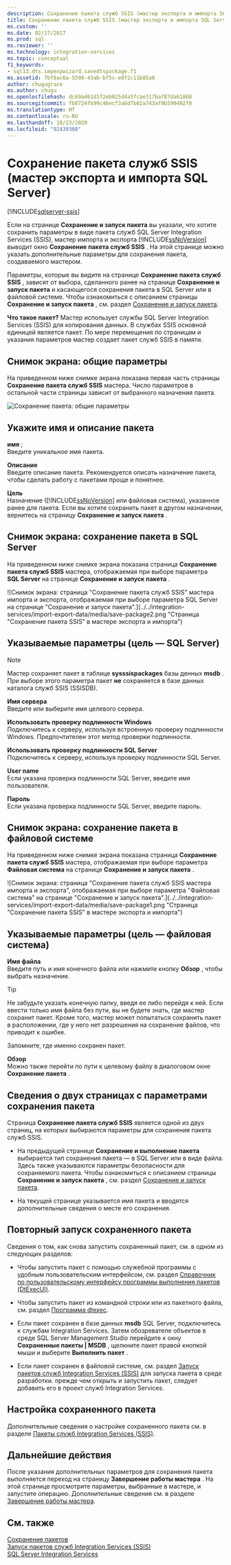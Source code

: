 ```yaml
---
description: Сохранение пакета служб SSIS (мастер экспорта и импорта SQL Server)
title: Сохранение пакета служб SSIS (мастер экспорта и импорта SQL Server) | Документы Майкрософт
ms.custom: ''
ms.date: 02/17/2017
ms.prod: sql
ms.reviewer: ''
ms.technology: integration-services
ms.topic: conceptual
f1_keywords:
- sql13.dts.impexpwizard.savedtspackage.f1
ms.assetid: 7bf8ac6a-5599-43ab-bf5c-e072c11b85a0
author: chugugrace
ms.author: chugu
ms.openlocfilehash: dc69ad61d1f2eb025d4a5fcae317ba787da61860
ms.sourcegitcommit: fb8724fb99c46ecf3a6d7b02a743af9b590402f0
ms.translationtype: HT
ms.contentlocale: ru-RU
ms.lasthandoff: 10/23/2020
ms.locfileid: "92439308"
---
```

# <a name="save-ssis-package-sql-server-import-and-export-wizard"></a>Сохранение пакета служб SSIS (мастер экспорта и импорта SQL Server)

[!INCLUDE[sqlserver-ssis](../../includes/applies-to-version/sqlserver-ssis.md)]


  Если на странице **Сохранение и запуск пакета** вы указали, что хотите сохранить параметры в виде пакета служб SQL Server Integration Services (SSIS), мастер импорта и экспорта [!INCLUDE[ssNoVersion](../../includes/ssnoversion-md.md)] выводит окно **Сохранение пакета служб SSIS** . На этой странице можно указать дополнительные параметры для сохранения пакета, создаваемого мастером.  

Параметры, которые вы видите на странице **Сохранение пакета служб SSIS** , зависят от выбора, сделанного ранее на странице **Сохранение и запуск пакета** и касающегося сохранения пакета в SQL Server или в файловой системе. Чтобы ознакомиться с описанием страницы **Сохранение и запуск пакета** , см. раздел [Сохранение и запуск пакета](../../integration-services/import-export-data/save-and-run-package-sql-server-import-and-export-wizard.md).
 
**Что такое пакет?** Мастер использует службы SQL Server Integration Services (SSIS) для копирования данных. В службах SSIS основной единицей является пакет. По мере перемещения по страницам и указания параметров мастер создает пакет служб SSIS в памяти.

## <a name="screen-shot---common-options"></a>Снимок экрана: общие параметры
На приведенном ниже снимке экрана показана первая часть страницы **Сохранение пакета служб SSIS** мастера. Число параметров в остальной части страницы зависит от выбранного назначения пакета.

![Сохранение пакета: общие параметры](../../integration-services/import-export-data/media/save-package-common-options.png)

## <a name="provide-a-name-and-description-for-the-package"></a>Укажите имя и описание пакета  
 **имя** ;  
 Введите уникальное имя пакета.  
  
 **Описание**  
 Введите описание пакета. Рекомендуется описать назначение пакета, чтобы сделать работу с пакетами проще и понятнее.  
  
 **Цель**  
 Назначение ([!INCLUDE[ssNoVersion](../../includes/ssnoversion-md.md)] или файловая система), указанное ранее для пакета. Если вы хотите сохранить пакет в другом назначении, вернитесь на страницу **Сохранение и запуск пакета** .

## <a name="screen-shot---save-the-package-in-sql-server"></a>Снимок экрана: сохранение пакета в SQL Server

 На приведенном ниже снимке экрана показана страница **Сохранение пакета служб SSIS** мастера, отображаемая при выборе параметра **SQL Server** на странице **Сохранение и запуск пакета** . 
  
![Снимок экрана: страница "Сохранение пакета служб SSIS" мастера импорта и экспорта, отображаемая при выборе параметра SQL Server на странице "Сохранение и запуск пакета".](../../integration-services/import-export-data/media/save-package2.png "Страница "Сохранение пакета SSIS" в мастере экспорта и импорта")  

## <a name="options-to-specify-target--sql-server"></a>Указываемые параметры (цель — SQL Server) 

 > [!NOTE]
 > Мастер сохраняет пакет в таблице **sysssispackages** базы денных **msdb** . При выборе этого параметра пакет **не** сохраняется в базе данных каталога служб SSIS (SSISDB).  
 
 **Имя сервера**  
 Введите или выберите имя целевого сервера.  
   
 **Использовать проверку подлинности Windows**  
Подключитесь к серверу, используя встроенную проверку подлинности Windows. Предпочтителен этот метод проверки подлинности.  
  
 **Использовать проверку подлинности SQL Server**  
Подключитесь к серверу, используя проверку подлинности SQL Server.  
  
 **User name**  
Если указана проверка подлинности SQL Server, введите имя пользователя.  
  
 **Пароль**  
Если указана проверка подлинности SQL Server, введите пароль.  
    
## <a name="screen-shot---save-the-package-in-the-file-system"></a>Снимок экрана: сохранение пакета в файловой системе
 
На приведенном ниже снимке экрана показана страница **Сохранение пакета служб SSIS** мастера, отображаемая при выборе параметра **Файловая система** на странице **Сохранение и запуск пакета** . 
  
![Снимок экрана: страница "Сохранение пакета служб SSIS мастера импорта и экспорта", отображаемая при выборе параметра "Файловая система" на странице "Сохранение и запуск пакета".](../../integration-services/import-export-data/media/save-package1.png "Страница "Сохранение пакета SSIS" в мастере экспорта и импорта")  

## <a name="options-to-specify-target--file-system"></a>Указываемые параметры (цель — файловая система)

 **Имя файла**  
 Введите путь и имя конечного файла или нажмите кнопку **Обзор** , чтобы выбрать назначение.  
  
> [!TIP]
> Не забудьте указать конечную папку, введя ее либо перейдя к ней. Если ввести только имя файла без пути, вы не будете знать, где мастер сохранит пакет. Кроме того, мастер может попытаться сохранить пакет в расположении, где у него нет разрешения на сохранение файлов, что приводит к ошибке.  
>   
>  Запомните, где именно сохранен пакет.  
  
 **Обзор**  
 Можно также перейти по пути к целевому файлу в диалоговом окне **Сохранение пакета** .  

## <a name="about-the-two-pages-of-options-for-saving-the-package"></a>Сведения о двух страницах с параметрами сохранения пакета  
 Страница **Сохранение пакета служб SSIS** является одной из двух страниц, на которых выбираются параметры для сохранения пакета служб SSIS.  
  
-   На предыдущей странице **Сохранение и выполнение пакета** выбирается тип сохранения пакета — в SQL Server или в виде файла. Здесь также указываются параметры безопасности для сохраняемого пакета. Чтобы ознакомиться с описанием страницы **Сохранение и запуск пакета** , см. раздел [Сохранение и запуск пакета](../../integration-services/import-export-data/save-and-run-package-sql-server-import-and-export-wizard.md).  
  
-   На текущей странице указывается имя пакета и вводятся дополнительные сведения о месте его сохранения.  
 
## <a name="run-the-saved-package-again-later"></a>Повторный запуск сохраненного пакета  
 Сведения о том, как снова запустить сохраненный пакет, см. в одном из следующих разделов:  
  
-   Чтобы запустить пакет с помощью служебной программы с удобным пользовательским интерфейсом, см. раздел [Справочник по пользовательскому интерфейсу программы выполнения пакетов (DtExecUI)](../../integration-services/packages/execute-package-utility-dtexecui-ui-reference.md).  
  
-   Чтобы запустить пакет из командной строки или из пакетного файла, см. раздел [Программа dtexec](../../integration-services/packages/dtexec-utility.md).  
  
-   Если пакет сохранен в базе данных **msdb** SQL Server, подключитесь к службам Integration Services. Затем обозревателе объектов в среде SQL Server Management Studio перейдите к окну **Сохраненные пакеты | MSDB** , щелкните пакет правой кнопкой мыши и выберите **Выполнить пакет** .

-   Если пакет сохранен в файловой системе, см. раздел [Запуск пакетов служб Integration Services (SSIS)](../../integration-services/packages/run-integration-services-ssis-packages.md) для запуска пакета в среде разработки. прежде чем открыть и запустить пакет, следует добавить его в проект служб Integration Services.  

## <a name="customize-the-saved-package"></a>Настройка сохраненного пакета  
 Дополнительные сведения о настройке сохраненного пакета см. в разделе [Пакеты служб Integration Services (SSIS)](../../integration-services/integration-services-ssis-packages.md).  
  
## <a name="whats-next"></a>Дальнейшие действия  
 После указания дополнительных параметров для сохранения пакета выполняется переход на страницу **Завершение работы мастера** . На этой странице просмотрите параметры, выбранные в мастере, и запустите операцию. Дополнительные сведения см. в разделе [Завершение работы мастера](../../integration-services/import-export-data/complete-the-wizard-sql-server-import-and-export-wizard.md).  
 
## <a name="see-also"></a>См. также  
[Сохранение пакетов](../../integration-services/save-packages.md)  
[Запуск пакетов служб Integration Services (SSIS)](../../integration-services/packages/run-integration-services-ssis-packages.md)  
[SQL Server Integration Services](../../integration-services/sql-server-integration-services.md)
 
 
